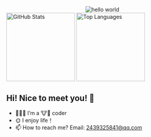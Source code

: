 <div align="center">
  <img align="center"  src="https://weilianbao.oss-cn-hangzhou.aliyuncs.com/image/log.svg" alt="hello world" />
</div>


<div>
  <img height="180em" src="https://github-readme-stats.vercel.app/api?username=xxyu98&show_icons=true&theme=ambient_gradient" alt="GitHub Stats" />
  <img height="180em" src="https://github-readme-stats.vercel.app/api/top-langs/?username=xxyu98&layout=compact&theme=ambient_gradient" alt="Top Languages" />
</div>


<h2> Hi! Nice to meet you! 👋</h2>

- 👨🏼‍💻 I’m a 🐮🐴 coder
- 🌞 I enjoy life！
- 📫 How to reach me? Email: 2439325841@qq.com
